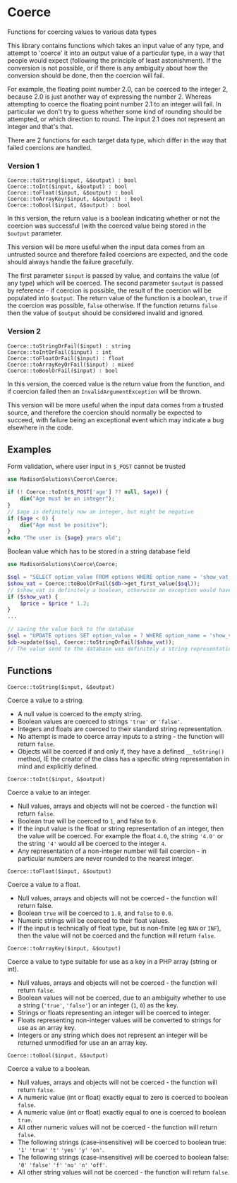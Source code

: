 # Coerce
Functions for coercing values to various data types

This library contains functions which takes an input value of any type, and attempt to 'coerce' it into an output value of a particular type, in a way that people would expect (following the principle of least astonishment). If the conversion is not possible, or if there is any ambiguity about how the conversion should be done, then the coercion will fail.

For example, the floating point number 2.0, can be coerced to the integer 2, because 2.0 is just another way of expressing the number 2.  Whereas attempting to coerce the floating point number 2.1 to an integer will fail.  In particular we don't try to guess whether some kind of rounding should be attempted, or which direction to round.  The input 2.1 does not represent an integer and that's that.

There are 2 functions for each target data type, which differ in the way that failed coercions are handled.

### Version 1

`Coerce::toString($input, &$output) : bool`  
`Coerce::toInt($input, &$output) : bool`  
`Coerce::toFloat($input, &$output) : bool`  
`Coerce::toArrayKey($input, &$output) : bool`  
`Coerce::toBool($input, &$output) : bool`  

In this version, the return value is a boolean indicating whether or not the coercion was successful (with the coerced value being stored in the `$output` parameter.

This version will be more useful when the input data comes from an untrusted source and therefore failed coercions are expected, and the code should always handle the failure gracefully.

The first parameter `$input` is passed by value, and contains the value (of any type) which will be coerced.
The second parameter `$output` is passed by reference - if coercion is possible, the result of the coercion will be populated into `$output`.
The return value of the function is a boolean, `true` if the coercion was possible, `false` otherwise.
If the function returns `false` then the value of `$output` should be considered invalid and ignored.

### Version 2

`Coerce::toStringOrFail($input) : string`  
`Coerce::toIntOrFail($input) : int`  
`Coerce::toFloatOrFail($input) : float`  
`Coerce::toArrayKeyOrFail($input) : mixed`  
`Coerce::toBoolOrFail($input) : bool`  

In this version, the coerced value is the return value from the function, and if coercion failed then an `InvalidArgumentException` will be thrown.

This version will be more useful when the input data comes from a trusted source, and therefore the coercion should normally be expected to succeed, with failure being an exceptional event which may indicate a bug elsewhere in the code.

## Examples

Form validation, where user input in `$_POST` cannot be trusted

```php
use MadisonSolutions\Coerce\Coerce;

if (! Coerce::toInt($_POST['age'] ?? null, $age)) {
    die("Age must be an integer");
}
// $age is definitely now an integer, but might be negative
if ($age < 0) {
    die("Age must be positive");
}
echo "The user is {$age} years old";
```

Boolean value which has to be stored in a string database field
```php
use MadisonSolutions\Coerce\Coerce;

$sql = "SELECT option_value FROM options WHERE option_name = 'show_vat_on_prices'";
$show_vat = Coerce::toBoolOrFail($db->get_first_value($sql));
// $show_vat is definitely a boolean, otherwise an exception would have been thrown
if ($show_vat) {
    $price = $price * 1.2;
}
...

// saving the value back to the database
$sql = "UPDATE options SET option_value = ? WHERE option_name = 'show_vat_on_prices'";
$db->update($sql, Coerce::toStringOrFail($show_vat));
// The value send to the database was definitely a string representation of the boolean $show_vat flag - either 'true' or 'false'
```

## Functions

`Coerce::toString($input, &$output)`

Coerce a value to a string.

* A null value is coerced to the empty string.
* Boolean values are coerced to strings `'true'` or `'false'`.
* Integers and floats are coerced to their standard string representation.
* No attempt is made to coerce array inputs to a string - the function will return `false`.
* Objects will be coerced if and only if, they have a defined `__toString()` method, IE the creator of the class has a specific string representation in mind and explicitly defined.

`Coerce::toInt($input, &$output)`

Coerce a value to an integer.

* Null values, arrays and objects will not be coerced - the function will return `false`.
* Boolean true will be coerced to `1`, and false to `0`.
* If the input value is the float or string representation of an integer, then the value will be coerced. For example the float `4.0`, the string `'4.0'` or the string `'4'` would all be coerced to the integer `4`.
* Any representation of a non-integer number will fail coercion - in particular numbers are never rounded to the nearest integer.

`Coerce::toFloat($input, &$output)`

Coerce a value to a float.

* Null values, arrays and objects will not be coerced - the function will return false.
* Boolean `true` will be coerced to `1.0`, and `false` to `0.0`.
* Numeric strings will be coerced to their float values.
* If the input is technically of float type, but is non-finite (eg `NAN` or `INF`), then the value will not be coerced and the function will return `false`.

`Coerce::toArrayKey($input, &$output)`

Coerce a value to type suitable for use as a key in a PHP array (string or int).

* Null values, arrays and objects will not be coerced - the function will return `false`.
* Boolean values will not be coerced, due to an ambiguity whether to use a string (`'true'`, `'false'`) or an integer (`1`, `0`) as the key.
* Strings or floats representing an integer will be coerced to integer.
* Floats representing non-integer values will be converted to strings for use as an array key.
* Integers or any string which does not represent an integer will be returned unmodified for use an an array key.

`Coerce::toBool($input, &$output)`

Coerce a value to a boolean.

* Null values, arrays and objects will not be coerced - the function will return `false`.
* A numeric value (int or float) exactly equal to zero is coerced to boolean `false`.
* A numeric value (int or float) exactly equal to one is coerced to boolean `true`.
* All other numeric values will not be coerced - the function will return `false`.
* The following strings (case-insensitive) will be coerced to boolean true: `'1'` `'true'` `'t'` `'yes'` `'y'` `'on'`.
* The following strings (case-insensitive) will be coerced to boolean false: `'0'` `'false'` `'f'` `'no'` `'n'` `'off'`.
* All other string values will not be coerced - the function will return `false`.
